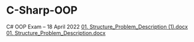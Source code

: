 # C-Sharp-OOP
C# OOP Exam – 18 April 2022
[01. Structure_Problem_Description (1).docx](https://github.com/VasilLozev/C-Sharp-OOP/files/9079610/01.Structure_Problem_Description.1.docx)
[01. Structure_Problem_Description.docx](https://github.com/VasilLozev/C-Sharp-OOP/files/9079611/01.Structure_Problem_Description.docx)
